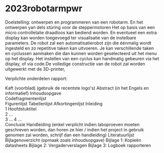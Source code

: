 # 2023robotarmpwr

Doelstelling:
ontwerpen en programmeren van een robotarm. En het ontwerpen yan dels stüring voor de steppermotoren
Het
op basis van een micro controlletalie draadloos kan bediend worden. En eventueel een extra display kan worden
toegevoegd ter visualisatie van de instelbare parameters.
De robot zal een automatisatierobot zijn die éénmalig wordt ingesteld en zo repetitive taken kan uitvoeren. Je kan
verschillende taken en cyclussen aanmaken die dan kunnen worden geselecteerd uit het menu op het display. Het
instellen van een cyclus kan handmatig gebeuren via het display, of via code.De volledige constructie van de
robot zal worden uitgewerkt met de 3D-printer,


Verplichte onderdelen rapport:

Kaft (voorblad)                                                                                              (gebruik de recentste logo's)
Abstract (in het Engels en informatief)
Inhoudsopgave                                                                                             
Codefragmentenlijst                                                                                           
Figurenlijst
Tabellenlijst
Afkortingenlijst
Inleiding                                                                                                        
1 Hoofdstuktitel                                                                                             
2 ...                                                                                                                 
3 ...
4 ...                                                                       
Conclusie
Handleiding   (enkel verplicht indien laboproeven moeten geschreven worden, dan horen ze hier / indien het project in gebruik genomen zal worden, schrijf dan een handleiding)
Literatuurlijst
Bijlagenoverzicht  (opmaak zoals inhoudsopgave)
Bijlage 1: Kopieën datasheets
Bijlage 2: Vergaderverslagen
Bijlage 3:  Logboek rapporteren 

